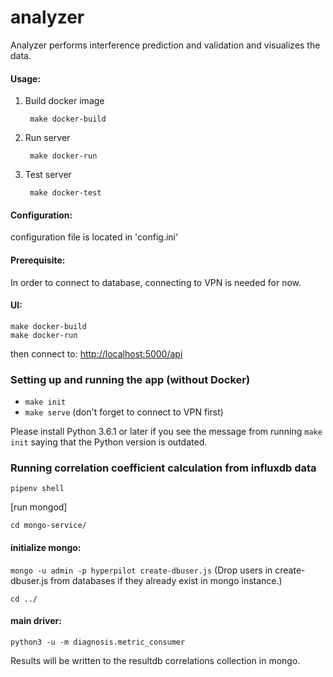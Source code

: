 # analyzer
Analyzer performs interference prediction and validation and visualizes the data.

#### Usage:
	
1. Build docker image

 		make docker-build
 	
2. Run server

		make docker-run
		
3. Test server 

		make docker-test
		
#### Configuration:
configuration file is located in 'config.ini'

	
#### Prerequisite:
In order to connect to database, connecting to VPN is needed for now.

#### UI:
	make docker-build
	make docker-run
	
then connect to: [http://localhost:5000/api](http://localhost:5000/api)


### Setting up and running the app (without Docker)
- `make init`
- `make serve` (don't forget to connect to VPN first)

Please install Python 3.6.1 or later if you see the message from running `make init` saying that the Python version is outdated.



### Running correlation coefficient calculation from influxdb data

`pipenv shell`

[run mongod]

`cd mongo-service/`

#### initialize mongo:
`mongo -u admin -p hyperpilot create-dbuser.js` (Drop users in create-dbuser.js from databases if they already exist in mongo instance.)

`cd ../`
#### main driver:
`python3 -u -m diagnosis.metric_consumer`

Results will be written to the resultdb correlations collection in mongo. 
